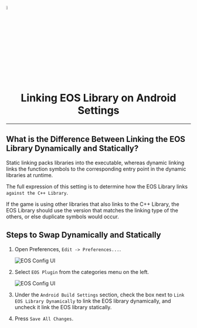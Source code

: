 <a href="/README.md"><img src="/com.playeveryware.eos/Documentation~/images/PlayEveryWareLogo.gif" alt="Lobby Screenshot" width="5%"/></a>

# <div align="center">Linking EOS Library on Android Settings</div>
---

## What is the Difference Between Linking the EOS Library Dynamically and Statically?

Static linking packs libraries into the executable, whereas dynamic linking links the function symbols to the corresponding entry point in the dynamic libraries at runtime.

The full expression of this setting is to determine how the EOS Library links `against the C++ Library`.  

If the game is using other libraries that also links to the C++ Library, the EOS Library should use the version that matches the linking type of the others, or else duplicate symbols would occur.  

## Steps to Swap Dynamically and Statically

1. Open Preferences, `Edit -> Preferences...`.

    ![EOS Config UI](/com.playeveryware.eos/Documentation~/images/preferences_menu.gif)

2. Select `EOS Plugin` from the categories menu on the left.

    ![EOS Config UI](/com.playeveryware.eos/Documentation~/images/link_eos_lib_instructions.gif)

3. Under the `Android Build Settings` section, check the box next to `Link EOS Library Dynamically` to link the EOS library dynamically, and uncheck it link the EOS library statically.

4. Press `Save All Changes`.
